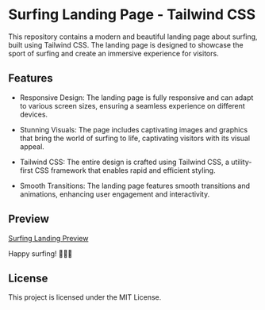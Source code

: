 # Surfing Landing Page - Tailwind CSS

This repository contains a modern and beautiful landing page about surfing, built using Tailwind CSS. The landing page is designed to showcase the sport of surfing and create an immersive experience for visitors.

## Features
- Responsive Design: The landing page is fully responsive and can adapt to various screen sizes, ensuring a seamless experience on different devices.

- Stunning Visuals: The page includes captivating images and graphics that bring the world of surfing to life, captivating visitors with its visual appeal.

- Tailwind CSS: The entire design is crafted using Tailwind CSS, a utility-first CSS framework that enables rapid and efficient styling.

- Smooth Transitions: The landing page features smooth transitions and animations, enhancing user engagement and interactivity.

## Preview 
[Surfing Landing Preview](https://atenadadkhah.github.io/Surfing-landing-page/)

Happy surfing! 🏄‍♀️🌊

## License
This project is licensed under the MIT License.



